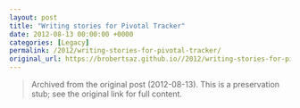 ```yaml
---
layout: post
title: "Writing stories for Pivotal Tracker"
date: 2012-08-13 00:00:00 +0000
categories: [Legacy]
permalink: /2012/writing-stories-for-pivotal-tracker/
original_url: https://brobertsaz.github.io//2012/writing-stories-for-pivotal-tracker/
---
```


> Archived from the original post (2012-08-13). This is a preservation stub; see the original link for full content.

